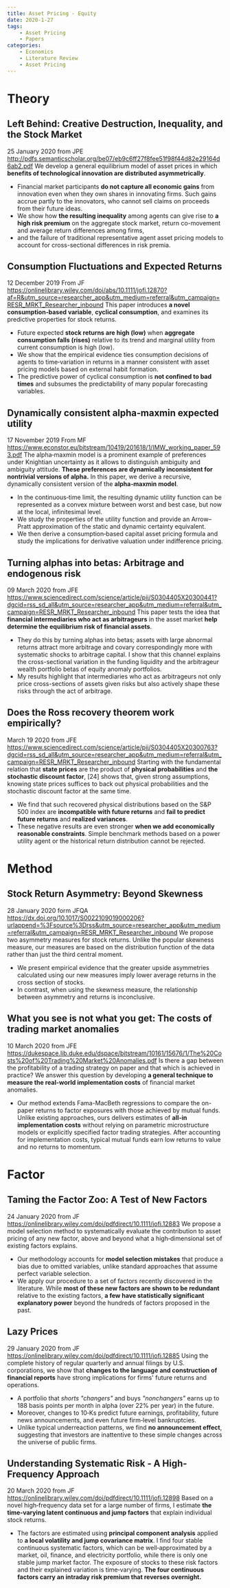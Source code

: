 ```yaml
---
title: Asset Pricing - Equity
date: 2020-1-27
tags: 
	- Asset Pricing
	- Papers
categories: 
	- Economics
	- Literature Review
	- Asset Pricing
---
```

# Theory
## Left Behind: Creative Destruction, Inequality, and the Stock Market
25 January 2020 from JPE
http://pdfs.semanticscholar.org/be07/eb9c6ff27f8fee51f98f44d82e29164d6ab2.pdf
We develop a general equilibrium model of asset prices in which __benefits of technological innovation are distributed asymmetrically__. 
+ Financial market participants __do not capture all economic gains__ from innovation even when they own shares in innovating firms. Such gains accrue partly to the innovators, who cannot sell claims on proceeds from their future ideas. 
+ We show how __the resulting inequality__ among agents can give rise to __a high risk premium__ on the aggregate stock market, return co-movement and average return differences among firms,
+ and the failure of traditional representative agent asset pricing models to account for cross-sectional differences in risk premia.

## Consumption Fluctuations and Expected Returns
12 December 2019 From JF
https://onlinelibrary.wiley.com/doi/abs/10.1111/jofi.12870?af=R&utm_source=researcher_app&utm_medium=referral&utm_campaign=RESR_MRKT_Researcher_inbound
This paper introduces __a novel consumption‐based variable__, __cyclical consumption__, and examines its predictive properties for stock returns. 
+ Future expected __stock returns are high (low)__ when __aggregate consumption falls (rises)__ relative to its trend and marginal utility from current consumption is high (low). 
+ We show that the empirical evidence ties consumption decisions of agents to time‐variation in returns in a manner consistent with asset pricing models based on external habit formation. 
+ The predictive power of cyclical consumption is __not confined to bad times__ and subsumes the predictability of many popular forecasting variables.

## Dynamically consistent alpha‐maxmin expected utility
17 November 2019 From MF
https://www.econstor.eu/bitstream/10419/201618/1/IMW_working_paper_593.pdf
The alpha‐maxmin model is a prominent example of preferences under Knightian uncertainty as it allows to distinguish ambiguity and ambiguity attitude. __These preferences are dynamically inconsistent for nontrivial versions of alpha.__ 
In this paper, we derive a recursive, dynamically consistent version of the __alpha‐maxmin model__. 
+ In the continuous‐time limit, the resulting dynamic utility function can be represented as a convex mixture between worst and best case, but now at the local, infinitesimal level.
+ We study the properties of the utility function and provide an Arrow–Pratt approximation of the static and dynamic certainty equivalent. 
+ We then derive a consumption‐based capital asset pricing formula and study the implications for derivative valuation under indifference pricing.

## Turning alphas into betas: Arbitrage and endogenous risk
09 March 2020 from JFE
https://www.sciencedirect.com/science/article/pii/S0304405X20300441?dgcid=rss_sd_all&utm_source=researcher_app&utm_medium=referral&utm_campaign=RESR_MRKT_Researcher_inbound
This paper tests the idea that __financial intermediaries who act as arbitrageurs__ in the asset market __help determine the equilibrium risk of financial assets__. 
+ They do this by turning alphas into betas; assets with large abnormal returns attract more arbitrage and covary correspondingly more with systematic shocks to arbitrage capital. I show that this channel explains the cross-sectional variation in the funding liquidity and the arbitrageur wealth portfolio betas of equity anomaly portfolios. 
+ My results highlight that intermediaries who act as arbitrageurs not only price cross-sections of assets given risks but also actively shape these risks through the act of arbitrage.

## Does the Ross recovery theorem work empirically?
March 19 2020 from JFE
https://www.sciencedirect.com/science/article/pii/S0304405X20300763?dgcid=rss_sd_all&utm_source=researcher_app&utm_medium=referral&utm_campaign=RESR_MRKT_Researcher_inbound
Starting with the fundamental relation that __state prices__ are the product of __physical probabilities__ and __the stochastic discount factor__, [24] shows that, given strong assumptions, knowing state prices suffices to back out physical probabilities and the stochastic discount factor at the same time. 
+ We find that such recovered physical distributions based on the S&P 500 index are __incompatible with future returns__ and __fail to predict future returns__ and __realized variances__. 
+ These negative results are even stronger __when we add economically reasonable constraints__. Simple benchmark methods based on a power utility agent or the historical return distribution cannot be rejected.

# Method
## Stock Return Asymmetry: Beyond Skewness
28 January 2020 form JFQA
https://dx.doi.org/10.1017/S0022109019000206?urlappend=%3Fsource%3Drss&utm_source=researcher_app&utm_medium=referral&utm_campaign=RESR_MRKT_Researcher_inbound
We propose two asymmetry measures for stock returns. Unlike the popular skewness measure, our measures are based on the distribution function of the data rather than just the third central moment. 
+ We present empirical evidence that the greater upside asymmetries calculated using our new measures imply lower average returns in the cross section of stocks.
+ In contrast, when using the skewness measure, the relationship between asymmetry and returns is inconclusive.

## What you see is not what you get: The costs of trading market anomalies
10 March 2020 from JFE
https://dukespace.lib.duke.edu/dspace/bitstream/10161/15676/1/The%20Costs%20of%20Trading%20Market%20Anomalies.pdf
Is there a gap between the profitability of a trading strategy on paper and that which is achieved in practice? We answer this question by developing __a general technique to measure the real-world implementation costs__ of financial market anomalies. 
+ Our method extends Fama-MacBeth regressions to compare the on-paper returns to factor exposures with those achieved by mutual funds. Unlike existing approaches, ours delivers estimates of __all-in implementation costs__ without relying on parametric microstructure models or explicitly specified factor trading strategies. After accounting for implementation costs, typical mutual funds earn low returns to value and no returns to momentum.


# Factor
## Taming the Factor Zoo: A Test of New Factors
24 January 2020 from JF
https://onlinelibrary.wiley.com/doi/pdfdirect/10.1111/jofi.12883
We propose a model selection method to systematically evaluate the contribution to asset pricing of any new factor, above and beyond what a high‐dimensional set of existing factors explains. 
+ Our methodology accounts for __model selection mistakes__ that produce a bias due to omitted variables, unlike standard approaches that assume perfect variable selection. 
+ We apply our procedure to a set of factors recently discovered in the literature. While __most of these new factors are shown to be redundant__ relative to the existing factors, __a few have statistically significant explanatory power__ beyond the hundreds of factors proposed in the past.

## Lazy Prices
29 January 2020 from JF
https://onlinelibrary.wiley.com/doi/pdfdirect/10.1111/jofi.12885
Using the complete history of regular quarterly and annual filings by U.S. corporations, we show that __changes to the language and construction of financial reports__ have strong implications for firms' future returns and operations. 
+ A portfolio that *shorts "changers"* and buys *"nonchangers"* earns up to 188 basis points per month in alpha (over 22% per year) in the future. 
+ Moreover, changes to 10‐Ks predict future earnings, profitability, future news announcements, and even future firm‐level bankruptcies. 
+ Unlike typical underreaction patterns, we find __no announcement effect__, suggesting that investors are inattentive to these simple changes across the universe of public firms.

##  Understanding Systematic Risk ‐ A High‐Frequency Approach
20 March 2020 from JF
https://onlinelibrary.wiley.com/doi/pdfdirect/10.1111/jofi.12898
Based on a novel high‐frequency data set for a large number of firms, I estimate __the time‐varying latent continuous and jump factors__ that explain individual stock returns. 
+ The factors are estimated using __principal component analysis__ applied to __a local volatility and jump covariance matrix__. I find four stable continuous systematic factors, which can be well‐approximated by a market, oil, finance, and electricity portfolio, while there is only one stable jump market factor. The exposure of stocks to these risk factors and their explained variation is time‐varying. __The four continuous factors carry an intraday risk premium that reverses overnight.__
